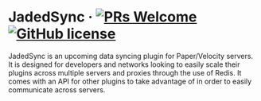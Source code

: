 # JadedSync &middot; [![PRs Welcome](https://img.shields.io/badge/PRs-welcome-brightgreen.svg?style=flat-square)](http://makeapullrequest.com) [![GitHub license](https://img.shields.io/badge/license-MIT-blue.svg?style=flat-square)](https://github.com/JadedMC/Gemstone/blob/master/LICENSE)

JadedSync is an upcoming data syncing plugin for Paper/Velocity servers. It is designed for developers and networks looking to easily scale their plugins across multiple servers and proxies through the use of Redis. It comes with an API for other plugins to take advantage of in order to easily communicate across servers.